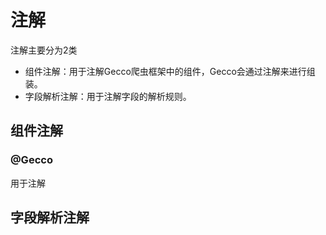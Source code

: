 # 注解

注解主要分为2类

- 组件注解：用于注解Gecco爬虫框架中的组件，Gecco会通过注解来进行组装。
- 字段解析注解：用于注解字段的解析规则。

## 组件注解

### @Gecco

用于注解

## 字段解析注解

